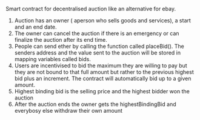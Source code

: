 Smart contract for decentralised auction like an alternative for ebay. 
1. Auction has an owner ( aperson who sells goods and services), a start and an end date.
2. The owner can cancel the auction if there is an emergency or can finalize the auction after its end time.
3. People can send ether by calling the function called placeBid(). The senders address and the value sent to the auction will be stored in mapping variables called bids.
4. Users are incentivised to bid the maximum they are willing to pay but they are not bound to that full amount but rather to the previous highest bid plus an increment. The contract will automatically bid up to a given amount.
5. Highest binding bid is the selling price and the highest bidder won the auction
6. After the auction ends the owner gets the highestBindingBid and everybosy else withdraw their own amount
